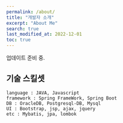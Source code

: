 ```yaml
---
permalink: /about/
title: "개발자 소개"
excerpt: "About Me"
search: true
last_modified_at: 2022-12-01
toc: true
---
```


업데이트 준비 중.

## 기술 스킬셋
```
language : JAVA, Javascript
framework : Spring FrameWork, Spring Boot
DB : OracleDB, Postgresql-DB, Mysql  
UI : Bootstrap, jsp, ajax, jquery  
etc : Mybatis, jpa, lombok  
```
